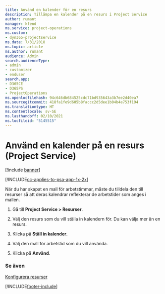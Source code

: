 ```yaml
---
title: Använd en kalender för en resurs
description: Tillämpa en kalender på en resurs i Project Service
author: rumant
manager: kfend
ms.service: project-operations
ms.custom:
- dyn365-projectservice
ms.date: 7/31/2018
ms.topic: article
ms.author: rumant
audience: Admin
search.audienceType:
- admin
- customizer
- enduser
search.app:
- D365CE
- D365PS
- ProjectOperations
ms.openlocfilehash: 94c646db684525cdc71bd935643a3b7ee2d40ea7
ms.sourcegitcommit: 418fa1fe9d605b8faccc2d5dee1b04b4e753f194
ms.translationtype: HT
ms.contentlocale: sv-SE
ms.lasthandoff: 02/10/2021
ms.locfileid: "5145515"
---
```

# <a name="apply-a-calendar-to-a-resource-project-service"></a>Använd en kalender på en resurs (Project Service)

[!include [banner](../includes/psa-now-project-operations.md)]

[!INCLUDE[cc-applies-to-psa-app-1x-2x](../includes/cc-applies-to-psa-app-1x-2x.md)]

När du har skapat en mall för arbetstimmar, måste du tilldela den till resurser så att deras kalendrar reflekterar de arbetstider som anges i mallen.  
  
1.  Gå till **Project Service > Resurser**.  
  
2.  Välj den resurs som du vill ställa in kalendern för. Du kan välja mer än en resurs.  
  
3.  Klicka på **Ställ in kalender**.  
  
4.  Välj den mall för arbetstid som du vill använda.  
  
5.  Klicka på **Använd**.  
  
### <a name="see-also"></a>Se även  
 [Konfigurera resurser](../psa/set-up-resources.md)


[!INCLUDE[footer-include](../includes/footer-banner.md)]